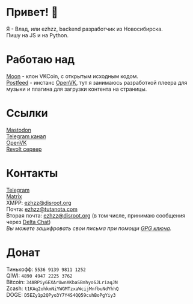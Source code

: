 # Привет! 👋
Я - Влад, или ezhzz, backend разработчик из Новосибирска.<br>
Пишу на JS и на Python.
# Работаю над
[Moon](https://github.com/Moon-wallet) - клон VKCoin, с открытым исходным кодом.<br>
[Postfeed](https://t.me/postfeeds) - инстанс [OpenVK](https://github.com/openvk/openvk), тут я занимаюсь разработкой плеера для музыки и плагина для загрузки контента на страницы. 
# Ссылки
<a rel="me" href="https://ru.social/@ezhzz">Mastodon</a><br>
[Telegram канал](https://t.me/ezhzz)<br>
[OpenVK](https://openvk.su/ezhzz)<br>
[Revolt сервер](https://app.revolt.chat/invite/gZ8NHxgW)<br>
# Контакты
[Telegram](https://t.me/ezhzzz)<br>
[Matrix](https://matrix.to/#/@skywalker1:matrix.org)<br>
XMPP: ezhzz@disroot.org<br>
Почта: ezhzz@tutanota.com<br>
Вторая почта: ezhzz@disroot.org (в том числе, принимаю сообщения через [Delta Chat](https://delta.chat))<br>
_Вы можете зашифровать свои письма при помощи [GPG ключа](https://ezhzz.ru/ezhzz.gpg)._
# Донат
Тинькофф: `5536 9139 9811 1252`<br>
QIWI: `4890 4947 2225 3762`<br>
Bitcoin: `34ARPiy6EXArUwnXKbaSBnhyo6JLriaqJN`<br>
Zcash: `t1KAq2ohkmNiYWGMTzxaWcijMnfbuNdYhhQ`<br>
DOGE: `D5EZy1p2QPyo3Y7Y4S4QQ59cuhBoPgYiy3`
